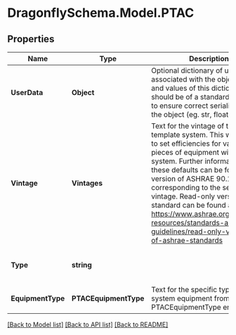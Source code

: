 
# DragonflySchema.Model.PTAC

## Properties

Name | Type | Description | Notes
------------ | ------------- | ------------- | -------------
**UserData** | **Object** | Optional dictionary of user data associated with the object.All keys and values of this dictionary should be of a standard data type to ensure correct serialization of the object (eg. str, float, int, list). | [optional] 
**Vintage** | **Vintages** | Text for the vintage of the template system. This will be used to set efficiencies for various pieces of equipment within the system. Further information about these defaults can be found in the version of ASHRAE 90.1 corresponding to the selected vintage. Read-only versions of the standard can be found at: https://www.ashrae.org/technical-resources/standards-and-guidelines/read-only-versions-of-ashrae-standards | [optional] 
**Type** | **string** |  | [optional] [readonly] [default to "PTAC"]
**EquipmentType** | **PTACEquipmentType** | Text for the specific type of system equipment from the PTACEquipmentType enumeration. | [optional] 

[[Back to Model list]](../README.md#documentation-for-models)
[[Back to API list]](../README.md#documentation-for-api-endpoints)
[[Back to README]](../README.md)

